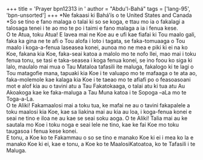 +++
title = 'Prayer bpn12313 in '
author = "Abdu'l-Bahá"
tags = ['lang-95', 'bpn-unsorted']
+++
*Ne fakaasi ki Bahá’ís o te United States and Canada  
*So se tino e fano malaga o talai ki so se koga, e ttau mo ia o fakalagi a talosaga tenei i te ao mo te po i taimi e fano malaga a ia i fenua kese.  
O te Atua, toku Atua!  E lavea mai ne Koe au e ufi kae fiafai ki Tou maalo gali, faka ka gina ne te afi o Tou alofa i loto i tagata, se faka-tomuaaga o Tou maalo i koga-a-fenua laseasea konei, aunoa mo ne mea e piki ki ei na ko Koe, fakana kia Koe, faka-seai katoa a malolo mo te nofo llei, mao mai i toku fenua tonu, se tasi e taka-seasea i koga fenua konei, se ino foou ko siga ki lalo, maulalo mai mua o Tau Mataloa tafasili ite maluga, fakalogo ki te lagi o Tou matagofie mana, tapuaki kia Koe i te valuapo mo te mafaaga o te ata ao, faka-molemole kae kalaga kia Koe i te taeao mo te afiafi po o feasoasoani mot e alof kia au o tavini atu a Tau Fakatokaaga, o talai atu ki tua atu Au Akoakoga kae ke faka-maluga a Tau Muna katoa i te Sopoga –aLa mo te Toga-a-La.  
O te Aliki! Fakamaalosi mai a toku tua, ke mafai ne au o tavini fakapalele a toku maalosi kia Koe, kae sa liakina mai au kia au loa, i koga-fenua konei e seai ne tino e iloa ne au kae se seai soku aoga. 
O te Aliki!  Talia mai au ke sautala mo Koe i toku noga e seai lele ne tino, kae ke fai Koe mo toku taugasoa i fenua kese konei.  
E tonu, a Koe ko te Fakammau o so se tino e manako Koe ki ei i mea ko la e manako Koe ki ei, kae e tonu, a Koe ko te MaalosiKatoatoa, ko te Tafasili i te Maluga.
